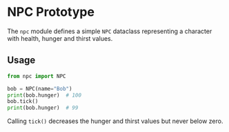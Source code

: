 # NPC Prototype

The `npc` module defines a simple `NPC` dataclass representing a character with health, hunger and thirst values.

## Usage

```python
from npc import NPC

bob = NPC(name="Bob")
print(bob.hunger)  # 100
bob.tick()
print(bob.hunger)  # 99
```

Calling `tick()` decreases the hunger and thirst values but never below zero.
